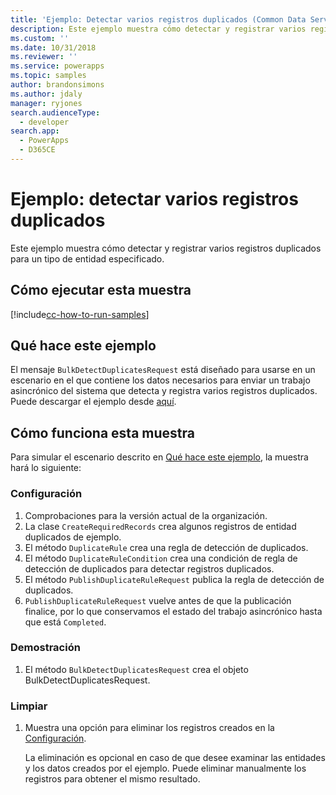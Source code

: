 ```yaml
---
title: 'Ejemplo: Detectar varios registros duplicados (Common Data Service para aplicaciones) | Microsoft Docs'
description: Este ejemplo muestra cómo detectar y registrar varios registros duplicados para un tipo de entidad especificado.
ms.custom: ''
ms.date: 10/31/2018
ms.reviewer: ''
ms.service: powerapps
ms.topic: samples
author: brandonsimons
ms.author: jdaly
manager: ryjones
search.audienceType:
  - developer
search.app:
  - PowerApps
  - D365CE
---
```

# <a name="sample-detect-multiple-duplicate-records"></a>Ejemplo: detectar varios registros duplicados

Este ejemplo muestra cómo detectar y registrar varios registros duplicados para un tipo de entidad especificado.

## <a name="how-to-run-this-sample"></a>Cómo ejecutar esta muestra

[!include[cc-how-to-run-samples](../../includes/cc-how-to-run-samples.md)]

## <a name="what-this-sample-does"></a>Qué hace este ejemplo

El mensaje `BulkDetectDuplicatesRequest` está diseñado para usarse en un escenario en el que contiene los datos necesarios para enviar un trabajo asincrónico del sistema que detecta y registra varios registros duplicados. Puede descargar el ejemplo desde [aquí](https://github.com/Microsoft/PowerApps-Samples/tree/master/cds/orgsvc/C%23/DetectMultipleDuplicateRecords).

## <a name="how-this-sample-works"></a>Cómo funciona esta muestra

Para simular el escenario descrito en [Qué hace este ejemplo](#what-this-sample-does), la muestra hará lo siguiente:

### <a name="setup"></a>Configuración

1. Comprobaciones para la versión actual de la organización.
1. La clase `CreateRequiredRecords` crea algunos registros de entidad duplicados de ejemplo.
1. El método `DuplicateRule` crea una regla de detección de duplicados.
1. El método `DuplicateRuleCondition` crea una condición de regla de detección de duplicados para detectar registros duplicados.
1. El método `PublishDuplicateRuleRequest` publica la regla de detección de duplicados.
1. `PublishDuplicateRuleRequest` vuelve antes de que la publicación finalice, por lo que conservamos el estado del trabajo asincrónico hasta que está `Completed`.

### <a name="demonstrate"></a>Demostración

1. El método `BulkDetectDuplicatesRequest` crea el objeto BulkDetectDuplicatesRequest.

### <a name="clean-up"></a>Limpiar

1. Muestra una opción para eliminar los registros creados en la [Configuración](#setup).

    La eliminación es opcional en caso de que desee examinar las entidades y los datos creados por el ejemplo. Puede eliminar manualmente los registros para obtener el mismo resultado.

